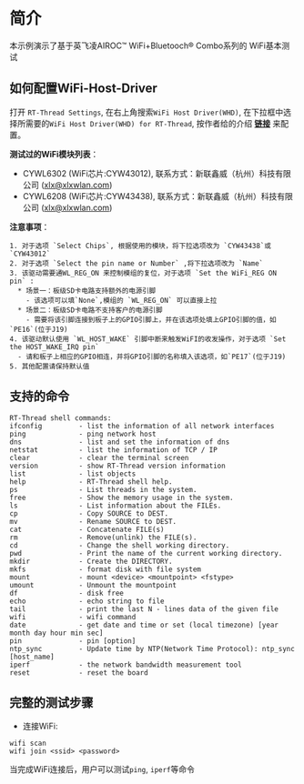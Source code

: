 # 简介

本示例演示了基于英飞凌AIROC™ WiFi+Bluetooch® Combo系列的 WiFi基本测试

## 如何配置WiFi-Host-Driver

打开 `RT-Thread Settings`, 在右上角搜索`WiFi Host Driver(WHD)`, 在下拉框中选择所需要的`WiFi Host Driver(WHD) for RT-Thread`, 按作者给的介绍 __**[链接](https://github.com/Evlers/rt-thread_wifi-host-driver/blob/master/README_CN.md)**__ 来配置。

__测试过的WiFi模块列表__：

- CYWL6302 (WiFi芯片:CYW43012), 联系方式：新联鑫威（杭州）科技有限公司 (<xlx@xlxwlan.com>)
- CYWL6208 (WiFi芯片:CYW43438), 联系方式：新联鑫威（杭州）科技有限公司 (<xlx@xlxwlan.com>)

__注意事项__：

    1. 对于选项 `Select Chips`, 根据使用的模块，将下拉选项改为 `CYW43438`或 `CYW43012`
    2. 对于选项 `Select the pin name or Number` ,将下拉选项改为 `Name`
    3. 该驱动需要通WL_REG_ON 来控制模组的复位，对于选项 `Set the WiFi_REG ON pin` :
      * 场景一：板级SD卡电路支持额外的电源引脚
        - 该选项可以填`None`,模组的 `WL_REG_ON` 可以直接上拉
      * 场景二：板级SD卡电路不支持客户的电源引脚
        - 需要将该引脚连接到板子上的GPIO引脚上，并在该选项处填上GPIO引脚的值，如`PE16`(位于J19)
    4. 该驱动默认使用 `WL_HOST_WAKE` 引脚中断来触发WiFI的收发操作，对于选项 `Set the HOST_WAKE_IRQ pin`
      - 请和板子上相应的GPIO相连，并将GPIO引脚的名称填入该选项，如`PE17`(位于J19)
    5. 其他配置请保持默认值

## 支持的命令

```shell
RT-Thread shell commands:
ifconfig         - list the information of all network interfaces
ping             - ping network host
dns              - list and set the information of dns
netstat          - list the information of TCP / IP
clear            - clear the terminal screen
version          - show RT-Thread version information
list             - list objects
help             - RT-Thread shell help.
ps               - List threads in the system.
free             - Show the memory usage in the system.
ls               - List information about the FILEs.
cp               - Copy SOURCE to DEST.
mv               - Rename SOURCE to DEST.
cat              - Concatenate FILE(s)
rm               - Remove(unlink) the FILE(s).
cd               - Change the shell working directory.
pwd              - Print the name of the current working directory.
mkdir            - Create the DIRECTORY.
mkfs             - format disk with file system
mount            - mount <device> <mountpoint> <fstype>
umount           - Unmount the mountpoint
df               - disk free
echo             - echo string to file
tail             - print the last N - lines data of the given file
wifi             - wifi command
date             - get date and time or set (local timezone) [year month day hour min sec]
pin              - pin [option]
ntp_sync         - Update time by NTP(Network Time Protocol): ntp_sync [host_name]
iperf            - the network bandwidth measurement tool
reset            - reset the board
```

## 完整的测试步骤

- 连接WiFi:

```shell
wifi scan
wifi join <ssid> <password>
```

当完成WiFi连接后，用户可以测试`ping`, `iperf`等命令
